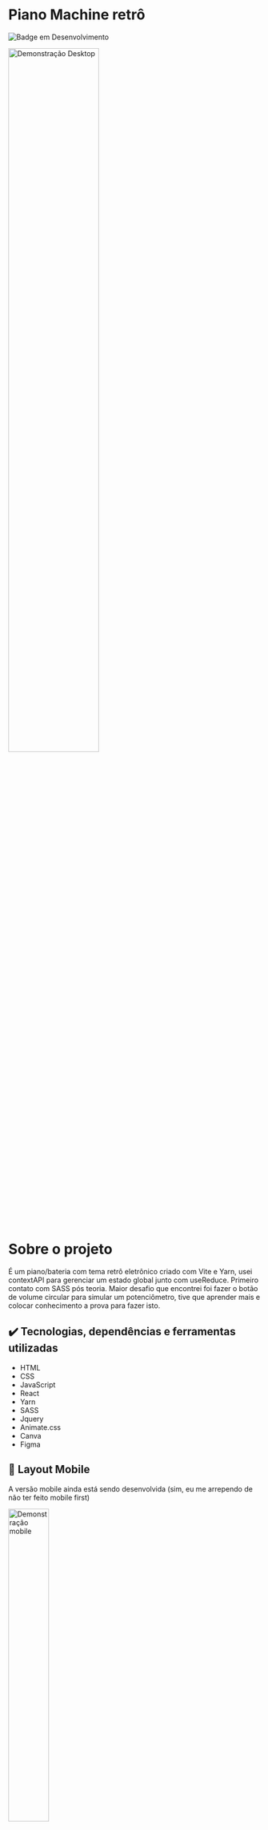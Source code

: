 # Piano Machine retrô

![Badge em Desenvolvimento](http://img.shields.io/static/v1?label=STATUS&message=EM%20DESENVOLVIMENTO&color=GREEN&style=for-the-badge)

<img src="https://user-images.githubusercontent.com/97978311/200840413-21e283b8-f566-4e58-80b2-0623d637ddfd.gif" width=60% alt="Demonstração Desktop">

# Sobre o projeto

É um piano/bateria com tema retrô eletrônico criado com Vite e Yarn, usei contextAPI para gerenciar um estado global junto com useReduce. Primeiro contato com SASS pós teoria. Maior desafio que encontrei foi fazer o botão de volume circular para simular um potenciômetro, tive que aprender mais e colocar conhecimento a prova para fazer isto.

## :heavy_check_mark: Tecnologias, dependências e ferramentas utilizadas

+ HTML
+ CSS
+ JavaScript
+ React
+ Yarn
+ SASS
+ Jquery
+ Animate.css
+ Canva
+ Figma

## :iphone: Layout Mobile

A versão mobile ainda está sendo desenvolvida (sim, eu me arrependo de não ter feito mobile first)

<img src="https://user-images.githubusercontent.com/97978311/200841058-2bbc7b80-3d65-4bb2-8a15-4ae7d320a498.gif" width=40% alt="Demonstração mobile">

<br/>

### :gear: Ajustes e melhorias

O projeto ainda está em desenvolvimento e as próximas atualizações serão voltadas nas seguintes tarefas:

- [ ] Praticamente refazer toda a versão mobile.

## ☕ Usando Piano Machine e executando

+ Para usar acesse esse <a href="https://Piano-Machine.mateusoliveir34.repl.co">link</a> e clique no botão power ou instrumento para mudar para bateria, depois siga o info na parte lateral direita da tela.

+ Para executar:

Pré-requisitios: NPM / Yarn

```bash
# clonar repositório
git clone https://github.com/MateusGonzag/Markdown-Previewer

# entrar na pasta do projeto
cd markdown-preview

# instalar dependências
$ yarn install
$ npm install

# executar o projeto
yarn dev
```

## :man: Autor

<table>
  <tr>
    <td align="center">
      <a href="#">
        <img src="https://avatars3.githubusercontent.com/u/97978311" width="100px;" alt="Foto do Mateus Gonzaga no GitHub"/><br>
        <sub>
          <b>Mateus Gonzaga</b>
        </sub>
      </a>
    </td>
  </tr>
</table>

<br/>

## 📝 Licença

Esse projeto está sob licença. Veja o arquivo [LICENÇA](License.md) para mais detalhes.

<br/>
